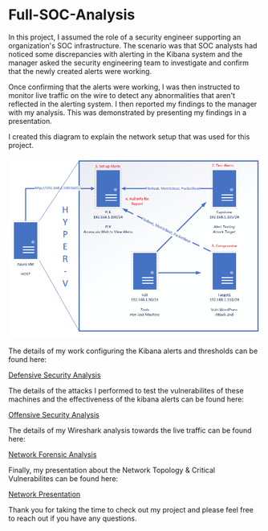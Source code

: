 # Full-SOC-Analysis

In this project, I assumed the role of a security engineer supporting an organization's SOC infrastructure. The scenario was that SOC analysts had noticed some discrepancies with alerting in the Kibana system and the manager asked the security engineering team to investigate and confirm that the newly created alerts were working.

Once confirming that the alerts were working, I was then instructed to monitor live traffic on the wire to detect any abnormalities that aren't reflected in the alerting system. I then reported my findings to the manager with my analysis. This was demonstrated by presenting my findings in a presentation.

I created this diagram to explain the network setup that was used for this project.

![Network Setup](https://github.com/tjhorneriv/Full-SOC-Analysis/blob/main/Network%20Setup.png)

The details of my work configuring the Kibana alerts and thresholds can be found here:

[Defensive Security Analysis](https://github.com/tjhorneriv/Full-SOC-Analysis/blob/main/Defensive%20Security%20Analysis.pdf)

The details of the attacks I performed to test the vulnerabilites of these machines and the effectiveness of the kibana alerts can be found here:

[Offensive Security Analysis](https://github.com/tjhorneriv/Full-SOC-Analysis/blob/main/Offensive%20Security%20Analysis.pdf)

The details of my Wireshark analysis towards the live traffic can be found here:

[Network Forensic Analysis](https://github.com/tjhorneriv/Full-SOC-Analysis/blob/main/Network%20Forensic%20Analysis.pdf)

Finally, my presentation about the Network Topology & Critical Vulnerabilites can be found here:

[Network Presentation](https://github.com/tjhorneriv/Full-SOC-Analysis/blob/main/Network%20Presentation.pdf)

Thank you for taking the time to check out my project and please feel free to reach out if you have any questions.

